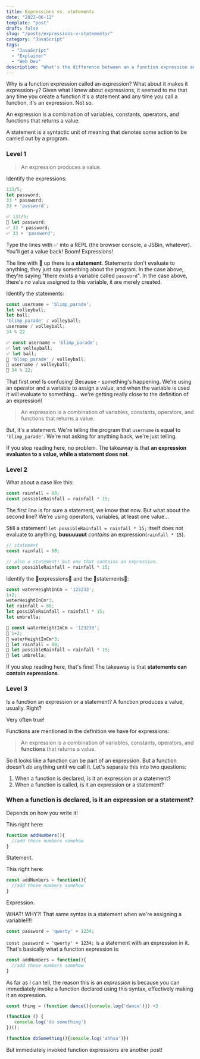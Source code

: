 ```yaml
---
title: Expressions vs. statements
date: "2022-06-12"
template: "post"
draft: false
slug: "/posts/expressions-v-statements/"
category: "JavaScript"
tags:
  - "JavaScript"
  - "Explainer"
  - "Web Dev"
description: "What's the difference between an a function expression and a function statement? More broadly, how are they different everywhere else?"
---
```


Why is a function expression called an expression? What about it makes it expression-y? Given what I knew about expressions, it seemed to me that any time you create a function it's a statement and any time you call a function, it's an expression. Not so.

An expression is a combination of variables, constants, operators, and functions that returns a value.

A statement is a syntactic unit of meaning that denotes some action to be carried out by a program.

### Level 1

> An expression produces a value.

Identify the expressions:

```js
133/5;
let password;
33 * password;
33 + 'password';
```

```js
✅ 133/5;
🚫 let password;
✅ 33 * password;
✅ 33 + 'password';
```

Type the lines with ✅ into a REPL (the browser console, a JSBin, whatever). You'll get a value back! Boom! Expressions!

The line with 🚫 up there is a **statement**. Statements don't evaluate to anything, they just say something about the program. In the case above, they're saying "there exists a variable called `password`". In the case above, there's no value assigned to this variable, it are merely created.

Identify the statements:
```js
const username = 'blimp_parade';
let volleyball;
let ball;
'blimp_parade' / volleyball;
username / volleyball;
34 % 22
```

```js
✅ const username = 'blimp_parade'; 
✅ let volleyball; 
✅ let ball; 
🚫 'blimp_parade' / volleyball;  
🚫 username / volleyball;  
🚫 34 % 22;
```

That first one! Is confusing! Because - something's happening. We're using an operator and a variable to assign a value, and when the variable is used it will evaluate to something... we're getting really close to the definition of an expression!

> An expression is a combination of variables, constants, operators, and functions that returns a value.

But, it's a statement. We're telling the program that `username` is equal to `'blimp_parade'`. We're not asking for anything back, we're just telling.

If you stop reading here, no problem. The takeaway is that **an expression evaluates to a value, while a statement does not**.

### Level 2

What about a case like this:

```js
const rainfall = 88;
const possibleRainfall = rainfall * 15;
```

The first line is for sure a statement, we know that now. But what about the second line? We're using operators, variables, at least one value...

Still a statement! `let possibleRainfall = rainfall * 15;` itself does not evaluate to anything, **buuuuuuut** _contains_ an expression(`rainfall * 15`). 

```js
// statement
const rainfall = 88;

// also a statement! but one that contains an expression.
const possibleRainfall = rainfall * 15;
```

Identify the 💚expressions💚 and the 🔨statements🔨:

```js
const waterHeightInCm = '123233';
1+2;
waterHeightInCm*3;
let rainfall = 88;
let possibleRainfall = rainfall * 15;
let umbrella;
```

```js
🔨 const waterHeightInCm = '123233';
💚 1+2;
💚 waterHeightInCm*3;
🔨 let rainfall = 88;
🔨 let possibleRainfall = rainfall * 15;
🔨 let umbrella;
```

If you stop reading here, that's fine! The takeaway is that **statements can contain expressions**.

### Level 3

Is a function an expression or a statement? A function produces a value, usually. Right?

Very often true!

Functions are mentioned in the definition we have for expressions:

> An expression is a combination of variables, constants, operators, and **functions** that returns a value.

So it looks like a function can be part of an expression. But a function doesn't _do_ anything until we call it. Let's separate this into two questions:
1. When a function is declared, is it an expression or a statement?
2. When a function is called, is it an expression or a statement?

### When a function is declared, is it an expression or a statement?

Depends on how you write it!

This right here:
```js
function addNumbers(){
  //add those numbers somehow
}
```
Statement.

This right here:
```js
const addNumbers = function(){
  //add those numbers somehow
}
```
Expression.

WHAT! WHY?! That same syntax is a statement when we're assigning a variable!!!!

```js
const password = 'qwerty' + 1234;
```

`const password = 'qwerty' + 1234;` is a statement with an expression in it. That's basically what a function expression is:

```js 
const addNumbers = function(){
  //add those numbers somehow
}
```

As far as I can tell, the reason this is an _expression_ is because you can immediately invoke a function declared using this syntax, effectively making it an expression.

```js
const thing = (function dance(){console.log('dance')}) +3
```

```js
(function () {
   console.log('do something')
})();
```

```js
(function doSomething(){console.log('ahhsa')})
```

But immediately invoked function expressions are another post!
